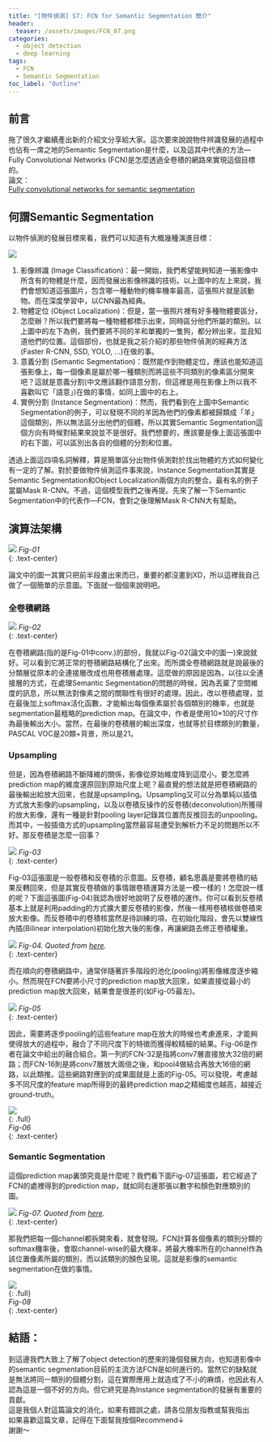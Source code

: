 ```yaml
---
title: "[物件偵測] S7: FCN for Semantic Segmentation 簡介"
header:
  teaser: /assets/images/FCN_07.png
categories:
  - object detection
  - deep learning
tags:
  - FCN
  - Semantic Segmentation
toc_label: "Outline"
---
```


## 前言
拖了很久才繼續產出新的介紹文分享給大家。這次要來說說物件辨識發展的過程中也佔有一席之地的Semantic Segmentation是什麼，以及這其中代表的方法—Fully Convolutional Networks (FCN)是怎麼透過全卷積的網路來實現這個目標的。  
論文：  
[Fully convolutional networks for semantic segmentation](https://www.cv-foundation.org/openaccess/content_cvpr_2015/html/Long_Fully_Convolutional_Networks_2015_CVPR_paper.html)

## 何謂Semantic Segmentation
以物件偵測的發展目標來看，我們可以知道有大概幾種演進目標：  

![](/assets/images/FCN_01.jpg)

1. 影像辨識 (Image Classification)：最一開始，我們希望能夠知道一張影像中所含有的物體是什麼，因而發展出影像辨識的技術。以上圖中的左上來說，我們會想知道這張圖片，包含哪一種動物的機率機率最高，這張照片就是該動物。而在深度學習中，以CNN最為經典。
2. 物體定位 (Object Localization)：但是，當一張照片裡有好多種物體要區分，怎麼辦？所以我們要將每一種物體都標示出來，同時區分他們所屬的類別。以上圖中的左下為例，我們要將不同的羊和單獨的一隻狗，都分辨出來，並且知道他們的位置。這個部份，也就是我之前介紹的那些物件偵測的經典方法(Faster R-CNN, SSD, YOLO, ...)在做的事。
3. 意義分割 (Semantic Segmentation)：既然能作到物體定位，應該也能知道這張影像上，每一個像素是屬於哪一種類別而將這些不同類別的像素區分開來吧？這就是意義分割(中文應該翻作語意分割，但這裡是用在影像上所以我不喜歡叫它「語意」)在做的事情，如同上圖中的右上。
4. 實例分割 (Instance Segmentation)：然而，我們看到在上圖中Semantic Segmentation的例子，可以發現不同的羊因為他們的像素都被歸類成「羊」這個類別，所以無法區分出他們的個體，所以其實Semantic Segmentation這個方向有時候對結果來說並不是很好。我們想要的，應該要是像上面這張圖中的右下圖，可以區別出各自的個體的分割和位置。  

透過上面這四項名詞解釋，算是簡單區分出物件偵測對於找出物體的方式如何變化有一定的了解。對於要做物件偵測這件事來說，Instance Segmentation其實是Semantic Segmentation和Object Localization兩個方向的整合。最有名的例子當屬Mask R-CNN。不過，這個模型我們之後再提。先來了解一下Semantic Segmentation中的代表作—FCN，會對之後理解Mask R-CNN大有幫助。

## 演算法架構

![](/assets/images/FCN_03.png)
*Fig-01*  
{: .text-center}

論文中的圖一其實只把前半段畫出來而已，重要的都沒畫到XD，所以這裡我自己做了一個簡單的示意圖。下面就一個個來說明吧。

### 全卷積網路

![](/assets/images/FCN_02.png)
*Fig-02*  
{: .text-center}

在卷積網路(指的是Fig-01中conv.)的部份，我就以Fig-02(論文中的圖一)來說就好。可以看到它將正常的卷積網路結構化了出來。而所謂全卷積網路就是說最後的分類層從原本的全連接層改成也用卷積層處理。這麼做的原因是因為，以往以全連接層的方式，在處理Semantic Segmentation的問題的時候，因為丟棄了空間維度的訊息，所以無法對像素之間的關聯性有很好的處理。因此，改以卷積處理，並在最後加上softmax活化函數，才能輸出每個像素屬於各個類別的機率，也就是segmentation最粗略的prediction map。在論文中，作者是使用10×10的尺寸作為最後輸出大小。當然，在最後的卷積層的輸出深度，也就等於目標類別的數量，PASCAL VOC是20類+背景，所以是21。  

### Upsampling
但是，因為卷積網路不斷降維的關係，影像從原始維度降到這麼小，要怎麼將prediction map的維度還原回到原始尺度上呢？最直覺的想法就是把卷積網路的最後輸出給放大回來，也就是upsampling。Upsampling又可以分為單純以插值方式放大影像的upsampling，以及以卷積反操作的反卷積(deconvolution)所獲得的放大影像，還有一種是針對pooling layer記錄其位置而反推回去的unpooling。  
而其中，一般插值方式的upsampling當然最容易遭受到解析力不足的問題所以不好。那反卷積是怎麼一回事？  

![](/assets/images/FCN_04.png)
*Fig-03*  
{: .text-center}  

Fig-03這張圖是一般卷積和反卷積的示意圖。反卷積，顧名思義是要將卷積的結果反轉回來，但是其實反卷積做的事情跟卷積運算方法是一模一樣的！怎麼說一樣的呢？下面這張圖(Fig-04)我認為很好地說明了反卷積的運作。你可以看到反卷積基本上就是利用padding的方式擴大要反卷積的影像，然後一樣用卷積核做卷積來放大影像。而反卷積中的卷積核當然是待訓練的項，在初始化階段，會先以雙線性內插(Bilinear interpolation)初始化放大後的影像，再讓網路去修正卷積權重。  

![](/assets/images/FCN_05.gif)
*Fig-04. Quoted from [here](https://medium.com/apache-mxnet/transposed-convolutions-explained-with-ms-excel-52d13030c7e8).*  
{: .text-center}

而在順向的卷積網路中，通常伴隨著許多階段的池化(pooling)將影像維度逐步縮小。然而現在FCN要將小尺寸的prediction map放大回來，如果直接從最小的prediction map放大回來，結果會是很差的(如Fig-05最左)。  

![](/assets/images/FCN_07.png)
*Fig-05*  
{: .text-center}

因此，需要將逐步pooling的這些feature map在放大的時候也考慮進來，才能夠使得放大的過程中，融合了不同尺度下的特徵而獲得較精細的結果。Fig-06是作者在論文中給出的融合組合。第一列的FCN-32是指將conv7層直接放大32倍的網路；而FCN-16則是將conv7層放大兩倍之後，和pool4做結合再放大16倍的網路，以此類推。這些網路對應到的成果圖就是上面的Fig-05。可以發現，考慮越多不同尺度的feature map所得到的最終prediction map之精細度也越高，越接近ground-truth。  

![](/assets/images/FCN_06.png)  
{: .full}  
*Fig-06*  
{: .text-center}

### Semantic Segmentation 
這個prediction map裏頭究竟是什麼呢？我們看下面Fig-07這張圖，若它經過了FCN的處裡得到的prediction map，就如同右邊那張以數字和顏色對應類別的圖。  

![](/assets/images/FCN_08.png)
*Fig-07. Quoted from [here](https://www.jeremyjordan.me/semantic-segmentation/).*  
{: .text-center}

那我們把每一個channel都拆開來看，就會發現。FCN計算各個像素的類別分類的softmax機率後，會取channel-wise的最大機率，將最大機率所在的channel作為該位置像素所屬的類別，而以該類別的顏色呈現。這就是影像的semantic segmentation在做的事情。  

![](/assets/images/FCN_09.png)  
{: .full}  
*Fig-08*  
{: .text-center}


## 結語：
到這邊我們大致上了解了object detection的歷來的幾個發展方向，也知道影像中的semantic segmentation目前的主流方法FCN是如何進行的。當然它的缺點就是無法將同一類別的個體分割，這在實際應用上就造成了不小的麻煩，也因此有人認為這是一個不好的方向。但它終究是為Instance segmentation的發展有重要的貢獻。  
這是我個人對這篇論文的消化，如果有錯誤之處，請各位朋友指教或幫我指出  
如果喜歡這篇文章，記得在下面幫我按個Recommend↓  
謝謝～
